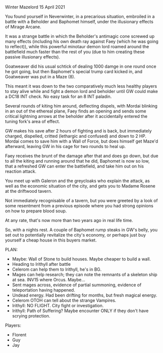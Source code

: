 Winter Mazelord
15 April 2021

You found yourself in Neverwinter, in a precarious situation, embroiled in a battle with a Beholder and Baphomet himself, under the illusionary effects of Mirage Arcane.

It was a strange battle in which the Beholder's antimagic cone screwed up many effects (including his own death ray against Faey (which he was going to reflect)), while this powerful minotaur demon lord roamed around the battlefield much faster than the rest of you (due to him creating these passive illusionary effects).

Goatweaver did his usual schtick of dealing 1000 damge in one round once he got going, but then Baphomet's special trump card kicked in, and Goatweaver was put in a Maze (8).

This meant it was down to the two comparatively much less healthy players to stay alive while and fight a demon lord and beholder until GW could make a DC18 INT check. No easy task for an 8 INT paladin.

Several rounds of kiting him around, deflecting dispels, with Mordai blinking in an out of the ethereal plane, Faey finds an opening and sends some critical lightning arrows at the beholder after it accidentally entered the tuning fork's area of effect.

GW makes his save after 2 hours of fighting and is back, but immediately charged, dispelled, critted (lethargic and confused) and down to 2 HP.
Mordai comes to save him with a Wall of Force, but does himself get Maze'd afterward, leaving GW in his cage for two rounds to heal up.

Faey receives the brunt of the damage after that and does go down, but due to all the kiting and running around that he did, Baphomet is now so low, that a refreshed GW can enter the battlefield, and take him out on his reaction attack.

You meet up with Galeron and the greycloaks who explain the attack, as well as the economic situation of the city, and gets you to Madame Rosene at the driftwood tavern.

Not immediately recognisable of a tavern, but you were greeted by a look of some resentment from a previous episode where you had strong opinions on how to prepare blood soup.

At any rate, that's now more than two years ago in real life time.

So, with a nights rest. A couple of Baphomet rump steaks in GW's belly, you set out to potentially revitalize the city's economy, or perhaps just buy yourself a cheap house in this buyers market.

PLAN:
- Maybe: Wall of Stone to build houses. Maybe cheaper to build a wall.
- Heading to Irithyll after battle
- Celerom can help them to Irithyll, he's in BG.
- Mages can help research; they can note the remnants of a skeleton ship at sea. INV15 where Orcus. Maybe...
- Sent mages across, evidence of partial summoning, evidence of teleportation having happened.
- Undead energy. Had been drifting for months, but fresh magical energy.
- Celerom OTOH can tell about the strange Vampires.
- Irithyll: NO FLIGHT. City fight or investigation.
- Irithyll: Path of Suffering? Maybe encounter ONLY if they don't have scrying protection.


Players:
- Florent
- Guy
- Jay
